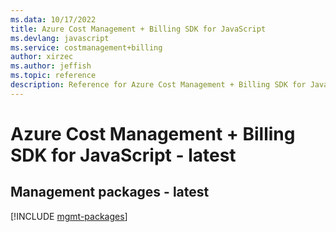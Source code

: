 ```yaml
---
ms.data: 10/17/2022
title: Azure Cost Management + Billing SDK for JavaScript
ms.devlang: javascript
ms.service: costmanagement+billing
author: xirzec
ms.author: jeffish
ms.topic: reference
description: Reference for Azure Cost Management + Billing SDK for JavaScript
---
```

# Azure Cost Management + Billing SDK for JavaScript - latest

## Management packages - latest
[!INCLUDE [mgmt-packages](cost-management-+-billing-mgmt-index.md)]